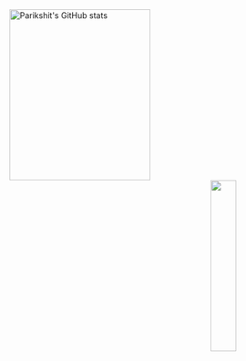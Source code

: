 
<a href="https://profile-summary-for-github.com/user/sachajoy">
  <img align="left" height="300px" width="70%" src="https://github-readme-stats.vercel.app/api?theme=light&username=sachajoy&show_icons=true&line_height=27&count_private=true&include_all_commits=true" alt="Parikshit's GitHub stats"/>
  <img height="300px" width="30%"src="https://github-readme-stats.vercel.app/api/top-langs/?username=sachajoy&layout=compact" align="right" height=150em>
  </a>

<!--
**sachajoy/sachajoy** is a ✨ _special_ ✨ repository because its `README.md` (this file) appears on your GitHub profile.

Here are some ideas to get you started:

- 🔭 I’m currently working on ...
- 🌱 I’m currently learning ...
- 👯 I’m looking to collaborate on ...
- 🤔 I’m looking for help with ...
- 💬 Ask me about ...
- 📫 How to reach me: ...
- 😄 Pronouns: ...
- ⚡ Fun fact: ...
-->
